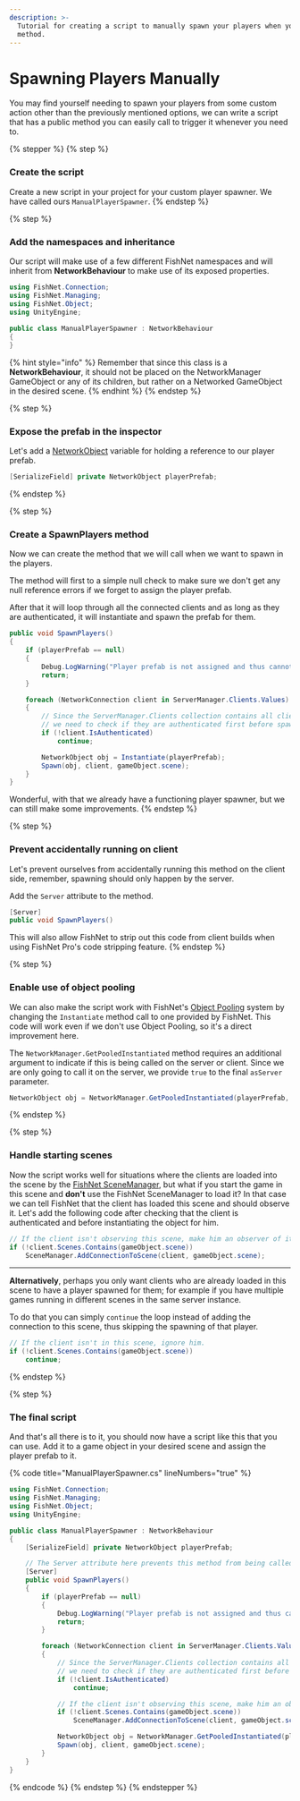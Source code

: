 ```yaml
---
description: >-
  Tutorial for creating a script to manually spawn your players when you call a
  method.
---
```


# Spawning Players Manually

You may find yourself needing to spawn your players from some custom action other than the previously mentioned options, we can write a script that has a public method you can easily call to trigger it whenever you need to.

{% stepper %}
{% step %}
### Create the script

Create a new script in your project for your custom player spawner. We have called ours `ManualPlayerSpawner`.
{% endstep %}

{% step %}
### Add the namespaces and inheritance

Our script will make use of a few different FishNet namespaces and will inherit from **NetworkBehaviour** to make use of its exposed properties.

```csharp
using FishNet.Connection;
using FishNet.Managing;
using FishNet.Object;
using UnityEngine;
​
public class ManualPlayerSpawner : NetworkBehaviour
{
}
```

{% hint style="info" %}
Remember that since this class is a **NetworkBehaviour**, it should not be placed on the NetworkManager GameObject or any of its children, but rather on a Networked GameObject in the desired scene.
{% endhint %}
{% endstep %}

{% step %}
### Expose the prefab in the inspector

Let's add a [NetworkObject](../../../guides/features/networked-gameobjects-and-scripts/networkobjects/) variable for holding a reference to our player prefab.

```csharp
[SerializeField] private NetworkObject playerPrefab;
```
{% endstep %}

{% step %}
### Create a SpawnPlayers method

Now we can create the method that we will call when we want to spawn in the players.

The method will first to a simple null check to make sure we don't get any null reference errors if we forget to assign the player prefab.

After that it will loop through all the connected clients and as long as they are authenticated, it will instantiate and spawn the prefab for them.

```csharp
public void SpawnPlayers()
{
    if (playerPrefab == null)
    {
        Debug.LogWarning("Player prefab is not assigned and thus cannot be spawned.");
        return;
    }

    foreach (NetworkConnection client in ServerManager.Clients.Values)
    {
        // Since the ServerManager.Clients collection contains all clients (even non-authenticated ones),
        // we need to check if they are authenticated first before spawning a player object for them.
        if (!client.IsAuthenticated)
            continue;

        NetworkObject obj = Instantiate(playerPrefab);
        Spawn(obj, client, gameObject.scene);
    }
}
```

Wonderful, with that we already have a functioning player spawner, but we can still make some improvements.
{% endstep %}

{% step %}
### Prevent accidentally running on client

Let's prevent ourselves from accidentally running this method on the client side, remember, spawning should only happen by the server.

Add the `Server` attribute to the method.

```csharp
[Server]
public void SpawnPlayers()
```

This will also allow FishNet to strip out this code from client builds when using FishNet Pro's code stripping feature.
{% endstep %}

{% step %}
### Enable use of object pooling

We can also make the script work with FishNet's [Object Pooling](../../../guides/features/networked-gameobjects-and-scripts/spawning/object-pooling.md) system by changing the `Instantiate` method call to one provided by FishNet. This code will work even if we don't use Object Pooling, so it's a direct improvement here.

The `NetworkManager.GetPooledInstantiated` method requires an additional argument to indicate if this is being called on the server or client. Since we are only going to call it on the server, we provide `true` to the final `asServer` parameter.

```csharp
NetworkObject obj = NetworkManager.GetPooledInstantiated(playerPrefab, asServer: true);
```
{% endstep %}

{% step %}
### Handle starting scenes

Now the script works well for situations where the clients are loaded into the scene by the [FishNet SceneManager](../../../guides/features/scene-management/), but what if you start the game in this scene and **don't** use the FishNet SceneManager to load it? In that case we can tell FishNet that the client has loaded this scene and should observe it. Let's add the following code after checking that the client is authenticated and before instantiating the object for him.

```csharp
// If the client isn't observing this scene, make him an observer of it.
if (!client.Scenes.Contains(gameObject.scene))
    SceneManager.AddConnectionToScene(client, gameObject.scene);
```

***

**Alternatively**, perhaps you only want clients who are already loaded in this scene to have a player spawned for them; for example if you have multiple games running in different scenes in the same server instance.

To do that you can simply `continue` the loop instead of adding the connection to this scene, thus skipping the spawning of that player.

```csharp
// If the client isn't in this scene, ignore him.
if (!client.Scenes.Contains(gameObject.scene))
    continue;
```
{% endstep %}

{% step %}
### The final script

And that's all there is to it, you should now have a script like this that you can use. Add it to a game object in your desired scene and assign the player prefab to it.

{% code title="ManualPlayerSpawner.cs" lineNumbers="true" %}
```csharp
using FishNet.Connection;
using FishNet.Managing;
using FishNet.Object;
using UnityEngine;

public class ManualPlayerSpawner : NetworkBehaviour
{
    [SerializeField] private NetworkObject playerPrefab;

    // The Server attribute here prevents this method from being called except on the server.
    [Server]
    public void SpawnPlayers()
    {
        if (playerPrefab == null)
        {
            Debug.LogWarning("Player prefab is not assigned and thus cannot be spawned.");
            return;
        }

        foreach (NetworkConnection client in ServerManager.Clients.Values)
        {
            // Since the ServerManager.Clients collection contains all clients (even non-authenticated ones),
            // we need to check if they are authenticated first before spawning a player object for them.
            if (!client.IsAuthenticated)
                continue;

            // If the client isn't observing this scene, make him an observer of it.
            if (!client.Scenes.Contains(gameObject.scene))
                SceneManager.AddConnectionToScene(client, gameObject.scene);

            NetworkObject obj = NetworkManager.GetPooledInstantiated(playerPrefab, asServer: true);
            Spawn(obj, client, gameObject.scene);
        }
    }
}
```
{% endcode %}
{% endstep %}
{% endstepper %}
